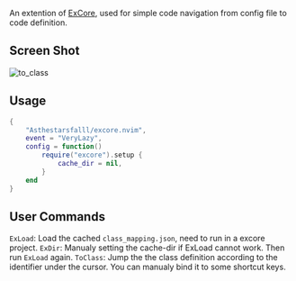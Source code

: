 An extention of [ExCore](https://github.com/Asthestarsfalll/ExCore), used for simple code navigation from config file to code definition.

## Screen Shot
![to_class]("./assets/to_class.gif")

## Usage

```lua
{
    "Asthestarsfalll/excore.nvim",
    event = "VeryLazy",
    config = function()
        require("excore").setup {
            cache_dir = nil,
        }
    end
}
```

## User Commands

`ExLoad`: Load the cached `class_mapping.json`, need to run in a excore project.
`ExDir`: Manualy setting the cache-dir if ExLoad cannot work. Then run `ExLoad` again.
`ToClass`: Jump the the class definition according to the identifier under the cursor. You can manualy bind it to some shortcut keys.
